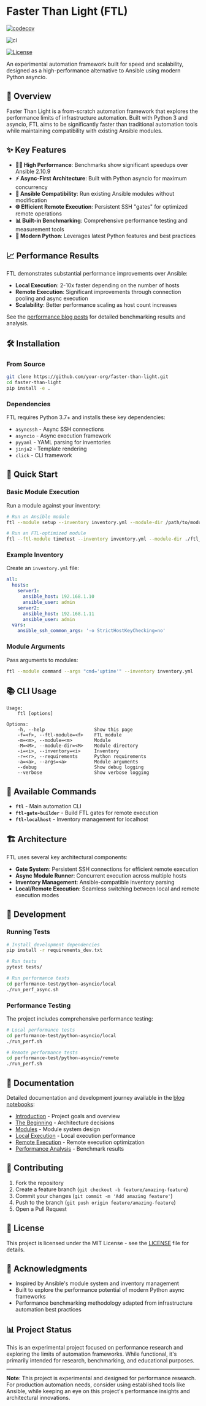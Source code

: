 # Faster Than Light (FTL)

[![codecov](https://codecov.io/github/benthomasson/faster-than-light/branch/main/graph/badge.svg?token=SRAAGLDORB)](https://codecov.io/github/benthomasson/faster-than-light)


![ci](https://github.com/benthomasson/faster-than-light/actions/workflows/ci.yml/badge.svg)

[![License](https://img.shields.io/badge/License-Apache_2.0-blue.svg)](https://opensource.org/licenses/Apache-2.0)


An experimental automation framework built for speed and scalability, designed as a high-performance alternative to Ansible using modern Python asyncio.

## 🚀 Overview

Faster Than Light is a from-scratch automation framework that explores the performance limits of infrastructure automation. Built with Python 3 and asyncio, FTL aims to be significantly faster than traditional automation tools while maintaining compatibility with existing Ansible modules.

## ✨ Key Features

- **🏃‍♂️ High Performance**: Benchmarks show significant speedups over Ansible 2.10.9
- **⚡ Async-First Architecture**: Built with Python asyncio for maximum concurrency
- **🔌 Ansible Compatibility**: Run existing Ansible modules without modification
- **🌐 Efficient Remote Execution**: Persistent SSH "gates" for optimized remote operations
- **📊 Built-in Benchmarking**: Comprehensive performance testing and measurement tools
- **🎯 Modern Python**: Leverages latest Python features and best practices

## 📈 Performance Results

FTL demonstrates substantial performance improvements over Ansible:

- **Local Execution**: 2-10x faster depending on the number of hosts
- **Remote Execution**: Significant improvements through connection pooling and async execution
- **Scalability**: Better performance scaling as host count increases

See the [performance blog posts](blog/) for detailed benchmarking results and analysis.

## 🛠️ Installation

### From Source

```bash
git clone https://github.com/your-org/faster-than-light.git
cd faster-than-light
pip install -e .
```

### Dependencies

FTL requires Python 3.7+ and installs these key dependencies:
- `asyncssh` - Async SSH connections
- `asyncio` - Async execution framework
- `pyyaml` - YAML parsing for inventories
- `jinja2` - Template rendering
- `click` - CLI framework

## 🚀 Quick Start

### Basic Module Execution

Run a module against your inventory:

```bash
# Run an Ansible module
ftl --module setup --inventory inventory.yml --module-dir /path/to/modules

# Run an FTL-optimized module
ftl --ftl-module timetest --inventory inventory.yml --module-dir ./ftl_modules
```

### Example Inventory

Create an `inventory.yml` file:

```yaml
all:
  hosts:
    server1:
      ansible_host: 192.168.1.10
      ansible_user: admin
    server2:
      ansible_host: 192.168.1.11
      ansible_user: admin
  vars:
    ansible_ssh_common_args: '-o StrictHostKeyChecking=no'
```

### Module Arguments

Pass arguments to modules:

```bash
ftl --module command --args "cmd='uptime'" --inventory inventory.yml
```

## 📚 CLI Usage

```
Usage:
    ftl [options]

Options:
    -h, --help                  Show this page
    -f=<f>, --ftl-module=<f>    FTL module
    -m=<m>, --module=<m>        Module
    -M=<M>, --module-dir=<M>    Module directory
    -i=<i>, --inventory=<i>     Inventory
    -r=<r>, --requirements      Python requirements
    -a=<a>, --args=<a>          Module arguments
    --debug                     Show debug logging
    --verbose                   Show verbose logging
```

## 🔧 Available Commands

- **`ftl`** - Main automation CLI
- **`ftl-gate-builder`** - Build FTL gates for remote execution
- **`ftl-localhost`** - Inventory management for localhost

## 🏗️ Architecture

FTL uses several key architectural components:

- **Gate System**: Persistent SSH connections for efficient remote execution
- **Async Module Runner**: Concurrent execution across multiple hosts
- **Inventory Management**: Ansible-compatible inventory parsing
- **Local/Remote Execution**: Seamless switching between local and remote execution modes

## 🧪 Development

### Running Tests

```bash
# Install development dependencies
pip install -r requirements_dev.txt

# Run tests
pytest tests/

# Run performance tests
cd performance-test/python-asyncio/local
./run_perf_async.sh
```

### Performance Testing

The project includes comprehensive performance testing:

```bash
# Local performance tests
cd performance-test/python-asyncio/local
./run_perf.sh

# Remote performance tests  
cd performance-test/python-asyncio/remote
./run_perf.sh
```

## 📖 Documentation

Detailed documentation and development journey available in the [blog notebooks](blog/):

- [Introduction](blog/0001-Introduction.ipynb) - Project goals and overview
- [The Beginning](blog/0002-The-Beginning.ipynb) - Architecture decisions
- [Modules](blog/0003-Modules.ipynb) - Module system design
- [Local Execution](blog/0004-Local-Execution.ipynb) - Local execution performance
- [Remote Execution](blog/0005-Remote-Execution.ipynb) - Remote execution optimization
- [Performance Analysis](blog/0006-Performance.ipynb) - Benchmark results

## 🤝 Contributing

1. Fork the repository
2. Create a feature branch (`git checkout -b feature/amazing-feature`)
3. Commit your changes (`git commit -m 'Add amazing feature'`)
4. Push to the branch (`git push origin feature/amazing-feature`)
5. Open a Pull Request

## 📝 License

This project is licensed under the MIT License - see the [LICENSE](LICENSE) file for details.

## 🙏 Acknowledgments

- Inspired by Ansible's module system and inventory management
- Built to explore the performance potential of modern Python async frameworks
- Performance benchmarking methodology adapted from infrastructure automation best practices

## 📊 Project Status

This is an experimental project focused on performance research and exploring the limits of automation frameworks. While functional, it's primarily intended for research, benchmarking, and educational purposes.

---

**Note**: This project is experimental and designed for performance research. For production automation needs, consider using established tools like Ansible, while keeping an eye on this project's performance insights and architectural innovations.

